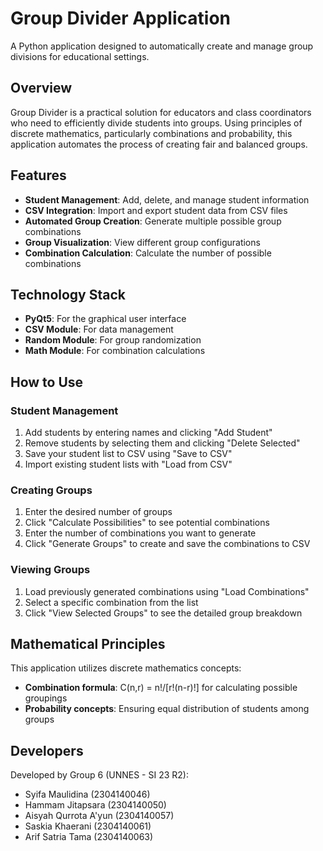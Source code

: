 # Group Divider Application

A Python application designed to automatically create and manage group divisions for educational settings.

## Overview

Group Divider is a practical solution for educators and class coordinators who need to efficiently divide students into groups. Using principles of discrete mathematics, particularly combinations and probability, this application automates the process of creating fair and balanced groups.

## Features

- **Student Management**: Add, delete, and manage student information
- **CSV Integration**: Import and export student data from CSV files
- **Automated Group Creation**: Generate multiple possible group combinations
- **Group Visualization**: View different group configurations
- **Combination Calculation**: Calculate the number of possible combinations

## Technology Stack

- **PyQt5**: For the graphical user interface
- **CSV Module**: For data management
- **Random Module**: For group randomization
- **Math Module**: For combination calculations

## How to Use

### Student Management

1. Add students by entering names and clicking "Add Student"
2. Remove students by selecting them and clicking "Delete Selected"
3. Save your student list to CSV using "Save to CSV"
4. Import existing student lists with "Load from CSV"

### Creating Groups

1. Enter the desired number of groups
2. Click "Calculate Possibilities" to see potential combinations
3. Enter the number of combinations you want to generate
4. Click "Generate Groups" to create and save the combinations to CSV

### Viewing Groups

1. Load previously generated combinations using "Load Combinations"
2. Select a specific combination from the list
3. Click "View Selected Groups" to see the detailed group breakdown

## Mathematical Principles

This application utilizes discrete mathematics concepts:
- **Combination formula**: C(n,r) = n!/[r!(n-r)!] for calculating possible groupings
- **Probability concepts**: Ensuring equal distribution of students among groups

## Developers

Developed by Group 6 (UNNES - SI 23 R2):
- Syifa Maulidina (2304140046)
- Hammam Jitapsara (2304140050)
- Aisyah Qurrota A'yun (2304140057)
- Saskia Khaerani (2304140061)
- Arif Satria Tama (2304140063)
